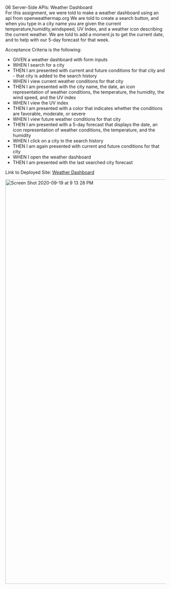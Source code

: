 

06 Server-Side APIs: Weather Dashboard
<br>
For this assignment, we were told to make a weather dashboard using an api from openweathermap.org We are told to create a search button, and when you type in a city name you are given the current temperature,humidity,windspeed, UV Index, and a weather icon describing the current weather. We are told to add a moment.js to get the current date, and to help with our 5-day forecast for that week. 

Acceptance Criteria is the following: 
- GIVEN a weather dashboard with form inputs
- WHEN I search for a city
- THEN I am presented with current and future conditions for that city and - that city is added to the search history
- WHEN I view current weather conditions for that city
- THEN I am presented with the city name, the date, an icon representation of weather conditions, the temperature, the humidity, the wind speed, and the UV index
- WHEN I view the UV index
- THEN I am presented with a color that indicates whether the conditions are favorable, moderate, or severe
- WHEN I view future weather conditions for that city
- THEN I am presented with a 5-day forecast that displays the date, an icon representation of weather conditions, the temperature, and the humidity
- WHEN I click on a city in the search history
- THEN I am again presented with current and future conditions for that city
- WHEN I open the weather dashboard
- THEN I am presented with the last searched city forecast

 Link to Deployed Site: [Weather Dashboard ](https://garrib10.github.io/Weather-Dashboard/.)
 
 <img width="1270" alt="Screen Shot 2020-09-19 at 9 13 28 PM" src="https://user-images.githubusercontent.com/68867054/93692134-444ecf80-fabd-11ea-8041-69ea012980df.png">
